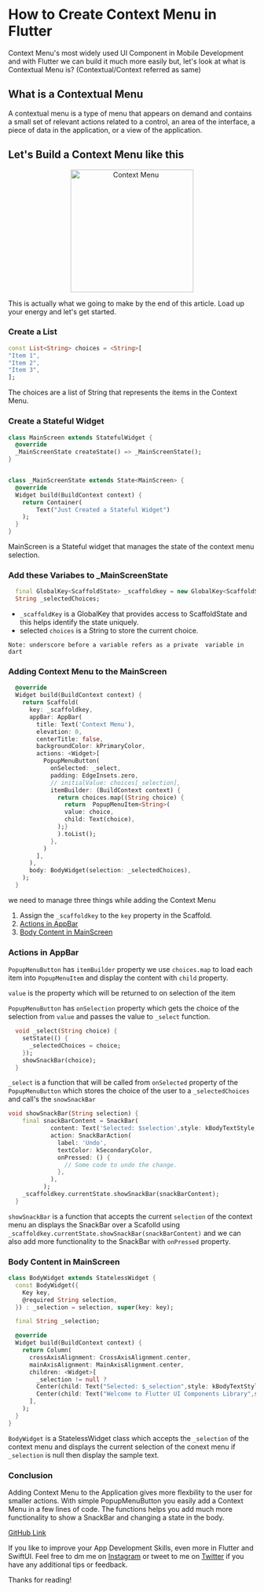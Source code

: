 
# How to Create Context Menu in Flutter

Context Menu's most widely used UI Component in Mobile Development and with Flutter we can build it much more easily but, let's look at what is Contextual Menu is? (Contextual/Context referred as same)⁣

## What is a Contextual Menu

 A contextual menu is a type of menu that appears on demand and contains a small set of relevant actions related to a control, an area of the interface, a piece of data in the application, or a view of the application.⁣
⁣

## Let's Build a Context Menu like this

<p align="center">
<a href="https://github.com/irangareddy/Flutter-UI-Components-Library/blob/master/lib/material/contextMenu.dart">
<img src="https://github.com/irangareddy/Flutter-UI-Components-Library/blob/master/Gifs/ContextMenu.gif?raw=true" width="250" alt="Context Menu" >
</a>
</p>

This is actually what we going to make by the end of this article. Load up your energy and let's get started.

### Create a List

```dart
const List<String> choices = <String>[
"Item 1",
"Item 2",
"Item 3",
];
```

The choices are a list of  String that represents the items in the Context Menu.

### Create a Stateful Widget

```dart
class MainScreen extends StatefulWidget {
  @override
  _MainScreenState createState() => _MainScreenState();
}


class _MainScreenState extends State<MainScreen> {
  @override
  Widget build(BuildContext context) {
    return Container(
        Text("Just Created a Stateful Widget")
    );
  }
}
```

MainScreen is a Stateful widget that manages the state of the context menu selection.

### Add these Variabes to _MainScreenState

```dart
  final GlobalKey<ScaffoldState> _scaffoldkey = new GlobalKey<ScaffoldState>();
  String _selectedChoices;
```

- `_scaffoldKey` is a GlobalKey that provides access to ScaffoldState and this helps identify the state uniquely.
- selected `choices` is a  String to store the current choice.

`
Note: underscore before a variable refers as a private  variable in dart
`

### Adding Context Menu to the MainScreen

```dart
  @override
  Widget build(BuildContext context) {
    return Scaffold(
      key: _scaffoldkey,
      appBar: AppBar(
        title: Text('Context Menu'),
        elevation: 0,
        centerTitle: false,
        backgroundColor: kPrimaryColor,
        actions: <Widget>[
          PopupMenuButton(
            onSelected: _select,
            padding: EdgeInsets.zero,
            // initialValue: choices[_selection],
            itemBuilder: (BuildContext context) {
              return choices.map((String choice) {
                return  PopupMenuItem<String>(
                value: choice,
                child: Text(choice),
              );}
              ).toList();
            },
          )
        ],
      ),
      body: BodyWidget(selection: _selectedChoices),
    );
  }
```

we need to manage three things while adding the Context Menu

1. Assign the `_scaffoldkey` to the `key` property in the Scaffold.
2. [Actions in AppBar](#Actions-in-AppBar)
3. [Body Content in MainScreen](#Body-Content-in-MainScreen)

### Actions in AppBar

`PopupMenuButton` has `itemBuilder` property we use  `choices.map` to load each item into `PopupMenuItem` and display the content with `child` property.

`value` is the property which will be returned to on selection of the item

`PopupMenuButton` has `onSelection` property which gets the choice of the selection from `value` and passes the value to `_select` function.

```dart
  void _select(String choice) {
    setState(() {
      _selectedChoices = choice;
    });
    showSnackBar(choice);
  }
```

`_select` is a function that will be called from `onSelected` property of the `PopupMenuButton` which stores the choice of the user to a `_selectedChoices` and call's the `snowSnackBar`

```dart
void showSnackBar(String selection) {
    final snackBarContent = SnackBar(
            content: Text('Selected: $selection',style: kBodyTextStyle,),
            action: SnackBarAction(
              label: 'Undo',
              textColor: kSecondaryColor,
              onPressed: () {
                // Some code to undo the change.
              },
            ),
          );
    _scaffoldkey.currentState.showSnackBar(snackBarContent);
  }
```

`showSnackBar` is a function that accepts the current `selection` of the context menu  an displays the SnackBar over a Scafolld using `_scaffoldkey.currentState.showSnackBar(snackBarContent)` and we can also add more functionality to the SnackBar with `onPressed` property.

### Body Content in MainScreen

```dart
class BodyWidget extends StatelessWidget {
  const BodyWidget({
    Key key,
    @required String selection,
  }) : _selection = selection, super(key: key);

  final String _selection;

  @override
  Widget build(BuildContext context) {
    return Column(
      crossAxisAlignment: CrossAxisAlignment.center,
      mainAxisAlignment: MainAxisAlignment.center,
      children: <Widget>[
        _selection != null ?
        Center(child: Text("Selected: $_selection",style: kBodyTextStyle,),) :
        Center(child: Text("Welcome to Flutter UI Components Library",style: kBodyTextStyle,),),
      ],
    );
  }
}
```

`BodyWidget` is a StatelessWidget class which accepts the `_selection` of the context menu and displays the current selection of the conext menu if `_selection` is null then display the sample text.

### Conclusion

Adding Context Menu to the Application gives more flexbility to the user for smaller actions. With simple PopupMenuButton you easily add a Context Menu in a few lines of code. The functions helps you add much more functionality to show a SnackBar and changing a state in the body.

[GitHub Link](https://github.com/irangareddy/Flutter-UI-Components-Library/blob/master/lib/material/contextMenu.dart)

If you like to improve your App Development Skills, even more in Flutter and SwiftUI. Feel free to dm me on [Instagram](https://www.instagram.com/irangareddy/)  or tweet to me on [Twitter](https://twitter.com/irangareddy) if you have any additional tips or feedback.

Thanks for reading!
